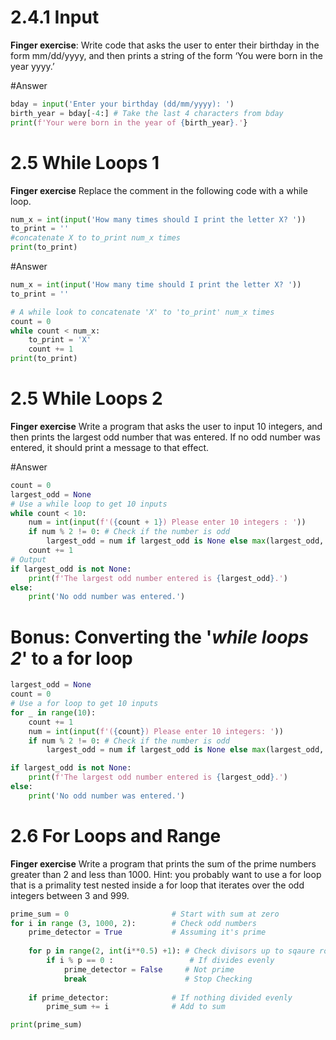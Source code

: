 # 2.4.1 **Input**
**Finger exercise**: Write code that asks the user to enter their birthday in the form mm/dd/yyyy, and then prints a string of the  form ‘You were born in the year yyyy.’

#Answer <br>
```python
bday = input('Enter your birthday (dd/mm/yyyy): ')
birth_year = bday[-4:] # Take the last 4 characters from bday
print(f'Your were born in the year of {birth_year}.'}
```
# 2.5 **While Loops** 1

**Finger exercise** Replace the comment in the following code with a while loop.<br> 
```python
num_x = int(input('How many times should I print the letter X? '))
to_print = ''
#concatenate X to to_print num_x times
print(to_print) 
```
#Answer <br>
```python
num_x = int(input('How many time should I print the letter X? '))
to_print = ''

# A while look to concatenate 'X' to 'to_print' num_x times
count = 0 
while count < num_x: 
    to_print = 'X'
    count += 1
print(to_print)
```
# 2.5 **While Loops** 2 

**Finger exercise** Write a program that asks the user to input 10 integers, and then prints the largest odd number that was entered. If no odd number was entered, it should print a message to that effect.

#Answer
```python
count = 0
largest_odd = None
# Use a while loop to get 10 inputs
while count < 10:
    num = int(input(f'({count + 1}) Please enter 10 integers : '))
    if num % 2 != 0: # Check if the number is odd
        largest_odd = num if largest_odd is None else max(largest_odd, num)
    count += 1
# Output
if largest_odd is not None:
    print(f'The largest odd number entered is {largest_odd}.')
else:
    print('No odd number was entered.')
```

# Bonus: Converting the '*while loops 2*' to a for loop
```python
largest_odd = None
count = 0
# Use a for loop to get 10 inputs
for _ in range(10):
    count += 1
    num = int(input(f'({count}) Please enter 10 integers: '))
    if num % 2 != 0: # Check if the number is odd
        largest_odd = num if largest_odd is None else max(largest_odd, num)

if largest_odd is not None:
    print(f'The largest odd number entered is {largest_odd}.')
else:
    print('No odd number was entered.')
```

# 2.6 **For Loops and Range**

**Finger exercise** Write a program that prints the sum of the prime numbers greater than 2 and less than 1000. Hint: you probably want to use a for loop that is a primality test nested inside a for loop that iterates over the odd integers between 3 and 999.

```python
prime_sum = 0                       # Start with sum at zero
for i in range (3, 1000, 2):        # Check odd numbers
    prime_detector = True           # Assuming it's prime
    
    for p in range(2, int(i**0.5) +1): # Check divisors up to sqaure root
        if i % p == 0 :                 # If divides evenly 
            prime_detector = False     # Not prime
            break                      # Stop Checking
            
    if prime_detector:              # If nothing divided evenly
        prime_sum += i              # Add to sum

print(prime_sum)
```



